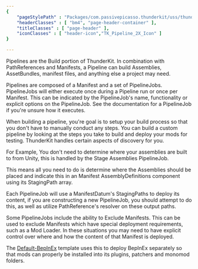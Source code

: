 ```yaml
---
{ 
	"pageStylePath" : "Packages/com.passivepicasso.thunderkit/uss/thunderkit_style.uss",
	"headerClasses" : [ "bm4", "page-header-container" ],
	"titleClasses" : [ "page-header" ],
	"iconClasses" : [ "header-icon","TK_Pipeline_2X_Icon" ]
}

---
```


Pipelines are the Build portion of ThunderKit. In combination with PathReferences and Manifests, a Pipeline can build Assemblies, AssetBundles, manifest files, and anything else a project may need.

Pipelines are composed of a Manifest and a set of PipelineJobs. PipelineJobs will either execute once during a Pipeline run or once per Manifest. This can be indicated by the PipelineJob&apos;s name, functionality or explicit options on the PipelineJob.  See the documentation for a PipelineJob if
you&apos;re unsure how it executes.

When building a pipeline, you&apos;re goal is to setup your build process so that you don't have to manually conduct any steps.  You can build a custom pipeline by looking at the steps you take to build and deploy your mods for testing.  ThunderKit handles certain aspects of discovery for you.  

For Example, You don't need to determine where your assemblies are built to from Unity, this is handled by the Stage Assemblies PipelineJob.

This means all you need to do is determine where the Assemblies should be placed and indicate this in an Manifest AssemblyDefinitions component using its StagingPath array.

Each PipelineJob will use a ManifestDatum's StagingPaths to deploy its content, if you are constructing a new PipelineJob, you should attempt to do this, as well as utilize PathReference's resolver on these output paths.

Some PipelineJobs include the ability to Exclude Manifests.  This can be used to exclude Manifests which have special deployment requirements,  such as a Mod Loader.  In these situations you may need to have explicit control over where and how the content of that Manifest is deployed.  

The [Default-BepInEx](assetlink://Packages/com.passivepicasso.thunderkit/Editor/Templates/BepInEx/Manifests/Default-BepInEx.asset) template uses this to deploy BepInEx separately so that mods can properly be installed into its plugins, patchers and monomod folders.